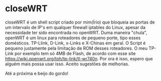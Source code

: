 # closeWRT

  closeWRT é um shell script criado por mim(Írio) que bloqueia as portas de um intervalo de IP's em qualquer firewall iptables do Linux, apesar da necessidade ter sido encontrada no openWRT. Duma maneira "chula", openWRT é um linux para roteadores de pequeno porte, tipo esses domésticos. TP-Llink, D-Link, x-Links e X-Chinas em geral. O Script é pequeno justamente pela limitação de ROM desses roteadores. O meu TP-Link por exemplo tem só 4MB de Flash, de acordo com esse site https://wiki.openwrt.org/toh/tp-link/tl-wr740n. 
  Por ora é isso, espero que alguém mais possa usar isso. Aceito sugestões de melhorias.
  
  Até a próxima e beijo do gordo!
